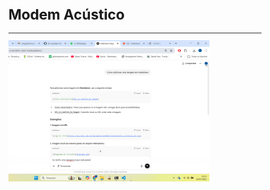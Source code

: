 # Modem Acústico
---

<p style=align:"justified">
</p>

<img src="./Imagens/teste.png" width="400px">
